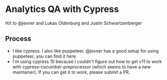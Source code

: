 # Analytics QA with Cypress

H/t to @jexner and Lukas Oldenburg and Justin Schwartzenberger



## Process

- I like cypress. I also like puppeteer. @jexner has a good setup for using puppeteer, you can find it here.
- I'm using cypress 10 because I couldn't figure out how to get v11 to work with cypress-cucumber-preprocessor (which seems to have a new maintainer). If you can get it to work, please submit a PR.
